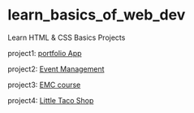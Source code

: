 # learn_basics_of_web_dev
Learn HTML & CSS Basics Projects


project1: [portfolio App](https://itzdineshx.github.io/learn_basics_of_web_dev/portfolio/index.html)

project2: [Event Management](https://events-xa.neocities.org/Events/event)

project3: [EMC course](https://emc-learn.tiiny.site/)

project4: [Little Taco Shop](https://taco-sh.netlify.app/)
